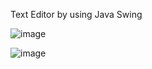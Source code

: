 Text Editor by using Java Swing

![image](https://user-images.githubusercontent.com/85390874/146565272-c8842b85-3bb3-4bfa-9413-3ebd2ed945a6.png)


![image](https://user-images.githubusercontent.com/85390874/146565641-4132f673-5816-4d98-8643-18e2e07bf2af.png)
